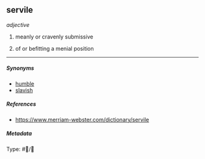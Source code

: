 ## servile

*adjective*

1. meanly or cravenly submissive

1. of or befitting a menial position

---

##### Synonyms

* [humble](humble.md)
* [slavish](slavish.md)

##### References

* https://www.merriam-webster.com/dictionary/servile

##### Metadata

Type: #💬/💬 

